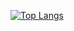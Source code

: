 [![Top Langs](https://github-readme-stats.vercel.app/api/top-langs/?username=guntherkoo)](https://github.com/anuraghazra/github-readme-stats)
